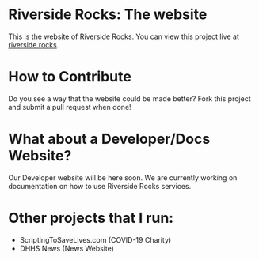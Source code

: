 # Riverside Rocks: The website

This is the website of Riverside Rocks.
You can view this project live at [riverside.rocks](https://riverside.rocks).

# How to Contribute

Do you see a way that the website could be made better? Fork this project and submit a pull request when done!

# What about a Developer/Docs Website?

Our Developer website will be here soon. We are currently working on documentation on how to use Riverside Rocks services.

# Other projects that I run:

- ScriptingToSaveLives.com (COVID-19 Charity)
- DHHS News (News Website)